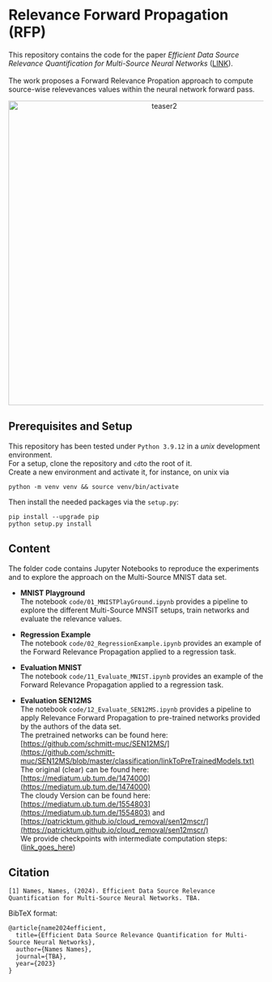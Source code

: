 # Relevance Forward Propagation (RFP)

This repository contains the code for the paper <i>Efficient Data Source Relevance Quantification for Multi-Source Neural Networks</i> ([LINK](https:link_goes_here)).
<br><br>
The work proposes a Forward Relevance Propation approach to compute source-wise relevevances values within the neural network forward pass. 
<p align=center>
<img src="https://user-images.githubusercontent.com/77287533/228695768-bc673b4a-a540-4963-8604-189350671204.png" alt="teaser2" width="600">
</p>

## Prerequisites and Setup
This repository has been tested under ```Python 3.9.12``` in a *unix* development environment. <br> 
For a setup, clone the repository and ``cd``to the root of it. <br>
Create a new environment and activate it, for instance, on unix via
```
python -m venv venv && source venv/bin/activate
```
Then install the needed packages via the ```setup.py```:
```
pip install --upgrade pip
python setup.py install
```

## Content
The folder code contains Jupyter Notebooks to reproduce the experiments and to explore the approach on the Multi-Source MNIST data set. 
* <b>MNIST Playground</b><br>
The notebook ```code/01_MNISTPlayGround.ipynb``` provides a pipeline to explore the different Multi-Source MNSIT setups, train networks and evaluate the relevance values. 
* <b>Regression Example</b><br>
The notebook ```code/02_RegressionExample.ipynb``` provides an example of the Forward Relevance Propagation applied to a regression task.  

* <b>Evaluation MNIST</b><br>
The notebook ```code/11_Evaluate_MNIST.ipynb``` provides an example of the Forward Relevance Propagation applied to a regression task.  

* <b> Evaluation SEN12MS </b><br>
The notebook ```code/12_Evaluate_SEN12MS.ipynb``` provides a pipeline to apply Relevance Forward Propagation to pre-trained networks provided by the authors of the data set.<br>
The pretrained networks can be found here: [https://github.com/schmitt-muc/SEN12MS/](https://github.com/schmitt-muc/SEN12MS/blob/master/classification/linkToPreTrainedModels.txt)<br>
The original (clear) can be found here: [https://mediatum.ub.tum.de/1474000](https://mediatum.ub.tum.de/1474000)<br>
The cloudy Version can be found here: [https://mediatum.ub.tum.de/1554803](https://mediatum.ub.tum.de/1554803) and [https://patricktum.github.io/cloud_removal/sen12mscr/](https://patricktum.github.io/cloud_removal/sen12mscr/)<br>
We provide checkpoints with intermediate computation steps: ([link_goes_here](https:link_goes_here))


## Citation

```
[1] Names, Names, (2024). Efficient Data Source Relevance Quantification for Multi-Source Neural Networks. TBA.
```

BibTeX format:
```
@article{name2024efficient,
  title={Efficient Data Source Relevance Quantification for Multi-Source Neural Networks},
  author={Names Names},
  journal={TBA},
  year={2023}
}
```
